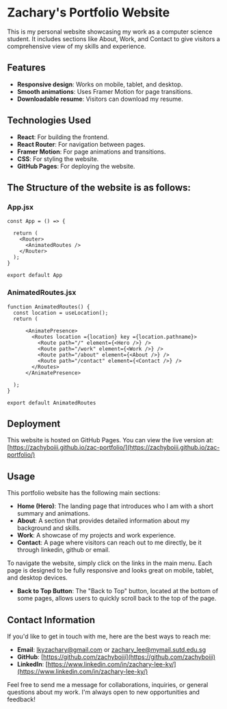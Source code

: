 # Zachary's Portfolio Website

This is my personal website showcasing my work as a computer science student. It includes sections like About, Work, and Contact to give visitors a comprehensive view of my skills and experience.

## Features

- **Responsive design**: Works on mobile, tablet, and desktop.
- **Smooth animations**: Uses Framer Motion for page transitions.
- **Downloadable resume**: Visitors can download my resume.

## Technologies Used

- **React**: For building the frontend.
- **React Router**: For navigation between pages.
- **Framer Motion**: For page animations and transitions.
- **CSS**: For styling the website.
- **GitHub Pages**: For deploying the website.

## The Structure of the website is as follows:

### App.jsx

```JSX
const App = () => {

  return (
    <Router>
      <AnimatedRoutes />
    </Router>
  );
}

export default App
```

### AnimatedRoutes.jsx

```JSX
function AnimatedRoutes() {
  const location = useLocation();
  return (

      <AnimatePresence>
        <Routes location ={location} key ={location.pathname}>
          <Route path="/" element={<Hero />} />
          <Route path="/work" element={<Work />} />
          <Route path="/about" element={<About />} />
          <Route path="/contact" element={<Contact />} />
        </Routes>
      </AnimatePresence>

  );
}

export default AnimatedRoutes
```

## Deployment

This website is hosted on GitHub Pages. You can view the live version at:  
[https://zachyboiii.github.io/zac-portfolio/](https://zachyboiii.github.io/zac-portfolio/)

## Usage

This portfolio website has the following main sections:

- **Home (Hero)**: The landing page that introduces who I am with a short summary and animations.
- **About**: A section that provides detailed information about my background and skills.
- **Work**: A showcase of my projects and work experience.
- **Contact**: A page where visitors can reach out to me directly, be it through linkedin, github or email.

To navigate the website, simply click on the links in the main menu. Each page is designed to be fully responsive and looks great on mobile, tablet, and desktop devices.

- **Back to Top Button**: The "Back to Top" button, located at the bottom of some pages, allows users to quickly scroll back to the top of the page.

## Contact Information

If you'd like to get in touch with me, here are the best ways to reach me:

- **Email**: [lkyzachary@gmail.com](mailto:lkyzachary@gmail.com) or [zachary_lee@mymail.sutd.edu.sg](mailto:zachary_lee@mymail.sutd.edu.sg)
- **GitHub**: [https://github.com/zachyboiii](https://github.com/zachyboiii)
- **LinkedIn**: [https://www.linkedin.com/in/zachary-lee-ky/](https://www.linkedin.com/in/zachary-lee-ky/)

Feel free to send me a message for collaborations, inquiries, or general questions about my work. I'm always open to new opportunities and feedback!
